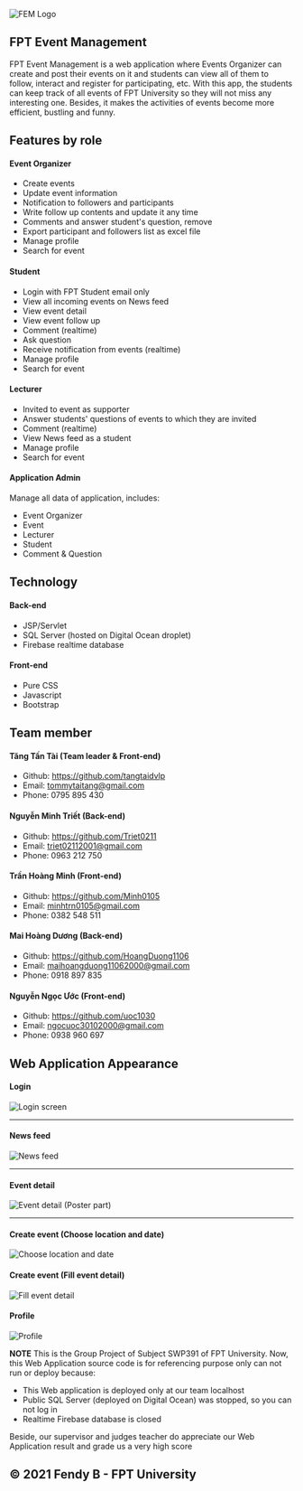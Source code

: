 ![FEM Logo](https://github.com/SWP-Group1/EventManagement/blob/master/ProjectResource/resource_doc/image_EMS_logo.png?raw=true)

## FPT Event Management 
FPT Event Management is a web application where Events Organizer can create and post their events on it and students can view all of them to follow, interact and register for participating, etc. 
With this app, the students can keep track of all events of FPT University so they will not miss any interesting one. Besides, it makes the activities of events become more efficient, bustling and funny.

## Features by role
#### Event Organizer 
- Create events
- Update event information
- Notification to followers and participants
- Write follow up contents and update it any time
- Comments and answer student's question, remove 
- Export participant and followers list as excel file
- Manage profile
- Search for event

#### Student
- Login with FPT Student email only
- View all incoming events on News feed
- View event detail 
- View event follow up
- Comment (realtime) 
- Ask question
- Receive notification from events (realtime)
- Manage profile
- Search for event

#### Lecturer
- Invited to event as supporter
- Answer students' questions of events to which they are invited
- Comment (realtime)
- View News feed as a student
- Manage profile
- Search for event

#### Application Admin
Manage all data of application, includes:

- Event Organizer 
- Event 
- Lecturer 
- Student 
- Comment & Question

## Technology 


#### Back-end

- JSP/Servlet 
- SQL Server (hosted on Digital Ocean droplet) 
- Firebase realtime database

#### Front-end

- Pure CSS
- Javascript
- Bootstrap

## Team member

#### Tăng Tấn Tài (Team leader & Front-end)
- Github: https://github.com/tangtaidvlp
- Email: tommytaitang@gmail.com
- Phone: 0795 895 430

#### Nguyễn Minh Triết (Back-end)

- Github: https://github.com/Triet0211
- Email: triet02112001@gmail.com
- Phone: 0963 212 750

#### Trần Hoàng Minh (Front-end)

- Github: https://github.com/Minh0105
- Email: minhtrn0105@gmail.com
- Phone: 0382 548 511

#### Mai Hoàng Dương (Back-end)

- Github: https://github.com/HoangDuong1106
- Email: maihoangduong11062000@gmail.com
- Phone: 0918 897 835

#### Nguyễn Ngọc Ước (Front-end)

- Github: https://github.com/uoc1030
- Email: ngocuoc30102000@gmail.com
- Phone: 0938 960 697


## Web Application Appearance

#### Login
![Login screen](https://raw.githubusercontent.com/SWP-Group1/EventManagement/master/ProjectResource/resource_doc/login_screen.png)

_________________

#### News feed
![News feed](https://github.com/SWP-Group1/EventManagement/blob/master/ProjectResource/resource_doc/new_feed.png?raw=true)

_________________

#### Event detail
![Event detail (Poster part)](https://github.com/SWP-Group1/EventManagement/blob/master/ProjectResource/resource_doc/event_detail.png?raw=true)

_________________

#### Create event (Choose location and date)
![Choose location and date](https://github.com/SWP-Group1/EventManagement/blob/master/ProjectResource/resource_doc/choose_date_and_loc.png?raw=true)


#### Create event (Fill event detail)
![Fill event detail](https://github.com/SWP-Group1/EventManagement/blob/master/ProjectResource/resource_doc/append_event_detail.png?raw=true)

#### Profile
![Profile](https://github.com/SWP-Group1/EventManagement/blob/master/ProjectResource/resource_doc/profile.png?raw=true)


**NOTE**
This is the Group Project of Subject SWP391 of FPT University.
Now, this Web Application source code is for referencing purpose only can not run or deploy because:
- This Web application is deployed only at our team localhost 
- Public SQL Server (deployed on Digital Ocean) was stopped, so you can not log in
- Realtime Firebase database is closed

Beside, our supervisor and judges teacher do appreciate our Web Application result and grade us a very high score 

## © 2021 Fendy B - FPT University
